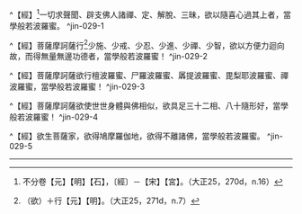 ^【經】[^2]一切求聲聞、辟支佛人諸禪、定、解脫、三昧，欲以隨喜心過其上者，當學般若波羅蜜。 ^jin-029-1

^【經】菩薩摩訶薩行[^16]少施、少戒、少忍、少進、少禪、少智，欲以方便力迴向故，而得無量無邊功德者，當學般若波羅蜜！ ^jin-029-2

^【經】菩薩摩訶薩欲行檀波羅蜜、尸羅波羅蜜、羼提波羅蜜、毘梨耶波羅蜜、禪波羅蜜，當學般若波羅蜜！ ^jin-029-3

^【經】菩薩摩訶薩欲使世世身體與佛相似，欲具足三十二相、八十隨形好，當學般若波羅蜜！ ^jin-029-4

^【經】欲生菩薩家，欲得鳩摩羅伽地，欲得不離諸佛，當學般若波羅蜜。 ^jin-029-5

---

[^1]: （大智度論......九）二十六字＝（大智度論卷第二十九，釋初品中隨喜第四十四之餘）二十一字【宋】，＝（大智度論卷第二十九，釋初品中隨喜第三十七）十九字【宮】。（大正25，270d，n.13）
[^2]: 不分卷【元】【明】【石】，〔經〕－【宋】【宮】。（大正25，270d，n.16）
[^3]: 八背捨又稱為八解脫，參見《大智度論》卷21：「^八背捨者，內有色外亦觀色是初背捨，內無色外觀色是第二背捨，淨背捨身作證第三背捨，四無色定及滅受想定是五，合為八背捨。背是淨潔五欲，離是著心，故名背捨。」（大正25，215a7-11）
[^4]: 六事：布施、持戒、三昧、智慧、解脫、解脫知見。參見《大智度論》卷28（大正25，269b28-270b4）。
[^5]: 二種得。（印順法師，《大智度論筆記》〔A057〕p.98）
[^6]: 甞＝曾【石】。（大正25，270d，n.21）
[^7]: 以說＝已答【宋】【元】【明】【宮】。（大正25，270d，n.22）
[^8]: 《大智度論》卷17：「^諸禪中有頂禪，何以故名頂？有二種阿羅漢：壞法、不壞法。不壞法阿羅漢，於一切深禪定得自在，能起頂禪。得是頂禪，能轉壽為富，轉富為壽。」（大正25，187b27-c1）
[^9]: 《大智度論》卷17：「^願智者，願欲知三世事，隨所願則知。此願智二處攝：欲界、第四禪。」（大正25，187c2-4）
[^10]: 《大智度論》卷17：「^無諍三昧者，令他心不起諍。五處攝：欲界及四禪。」（大正25，187c5-6）
[^11]: 參見《摩訶般若波羅蜜經》卷1：「^菩薩摩訶薩欲勝一切聲聞、辟支佛智慧，當學般若波羅蜜。」（大正8，219b2-3）另參見《大智度論》卷28（大正25，266b-267c）。
[^12]: 二＝是【元】【明】。（大正25，270d，n.26）
[^13]: （1）《大毘婆沙論》卷100：「^他心智能知同類心心所法，非不同類。謂有漏者知有漏，無漏者知無漏。」（大正27，515c3-5） （2）《大智度論》卷23：「^十智，一有漏，八無漏，一當分別──他心智：緣有漏心，是有漏；緣無漏心，是無漏。」（大正25，233a10-12）
[^14]: （1）《大智度論》卷27：「^無生忍法，即是阿鞞跋致地。復次，入菩薩位，是阿鞞跋致地；過聲聞、辟支佛地，亦名阿鞞跋致地。復次，住阿鞞跋致地，世世常得果報神通，不失不退。」（大正25，263c6-9） （2）《大智度論》卷38：「^菩薩有二種：一者、生身菩薩，二者、法身菩薩；一者、斷結使，二者、不斷結使。法身菩薩斷結使得六神通；生身菩薩不斷結使，或離欲得五神通。得六神通者，不生三界，遊諸世界，供養十方諸佛。」（大正25，342a22-26）
[^15]: 皆＝比【宋】【元】【明】【宮】。（大正25，271d，n.2）
[^16]: （欲）＋行【元】【明】。（大正25，271d，n.7）
[^17]: （1）《賢劫經》卷2（大正14，12c19-13a2），卷6（大正14，44c17-22）。 （2）《大智度論》卷46（大正25，271a17），卷62（大正25，498a17）。
[^18]: 世間六度、出世間六度，參見《摩訶般若波羅蜜經》卷7〈26 無生品〉（大正8，272b1-c5）；《放光般若經》卷5〈27 問觀品〉（大正8，37b2-27）；《光讚般若經》卷9〈24 觀行品〉（大正8，209b18-c17）；《大般若經》（第三分）卷498（大正7，534a3-535b8）；《賢劫經》卷2（大正14，13a22-14b15）。
[^19]: 破法求財．佛所不許。若施凡人，奪彼與此非平等法。集財破戒心亂，不如少施。（印順法師，《大智度論筆記》〔A033〕p.62）
[^20]: 心＝必【明】。（大正25，271d，n.9）
[^21]: ┌敗壞菩薩 二種菩薩 ┴成就菩薩 （印順法師，《大智度論筆記》〔A011〕p.21）
[^22]: 本發大心，不遇善緣，五蓋覆心，行雜行，得國王大鬼龍等，名敗壞菩薩。（印順法師，《大智度論筆記》〔A042〕p.80）
[^23]: 參見《十住毘婆沙論》卷4：「^是惟越致菩薩有二種；或敗壞者，或漸漸轉進得阿惟越致。問曰：所說敗壞者，其相云何？答曰：若無有志幹，好樂下劣法，深著名利養，其心不端直，悋護於他家，不信樂空法，但貴諸言說，是名敗壞相。」（大正26，38b18-24）
[^24]: 退心菩薩，多惱眾生非法取財以作福。（印順法師，《大智度論筆記》〔A033〕p.62）
[^25]: 佛但美心清淨施。（印順法師，《大智度論筆記》〔A033〕p.62）
[^26]: 菩薩不問在家出家，應隨所有而施，不得作罪破戒布施。（印順法師，《大智度論筆記》〔A033〕p.62）
[^27]: 參見《佛五百弟子自說本起經》卷1（大正4，194b16-c11）；《根本說一切有部毘奈耶藥事》卷17（大正24，82c5-28）；《諸經要集》卷5（大正54，44c9-45a3）；《大智度論》卷22（大正25，223c27-224a1），卷24（大正25，238a5-6），卷38（大正25，341c3-4）。
[^28]: 《一切經音義》卷70：「^訶梨怛雞（舊言呵梨勒，翻為天主持來。此果堪為藥分，功用極多，如此土人叅、石斛等也）。」（大正54，766a9）
[^29]: 不＝無【宋】【元】【明】【宮】【石】。（大正25，271d，n.16）
[^30]: 參見《佛五百弟子自說本起經》（大正4，191c24-192a16）；《根本說一切有部毘奈耶藥事》卷16（大正24，80a1-26）；《十誦律》卷25（大正23，183a15-b3）；《摩訶僧祇律》卷31（大正22，481a2-482a1）；《大智度論》卷22（大正25，224a1-6），《大智度論》卷26（大正25，253b8-11），《大智度論》卷32（大正25，301b13-15）。
[^31]: 〔耳〕－【宋】【元】【明】【宮】。（大正25，271d，n.17）
[^32]: 政＝正【宋】【元】【明】【宮】。（大正25，271d，n.19）
[^33]: 《增壹阿含經》卷13〈23 地主品〉（大正2，612a18-29）。
[^34]: （1）須蔓耳比丘本生。（印順法師，《大智度論筆記》〔H026〕p.420） （2）參見《佛五百弟子自說本起經》（大正4，191b23-c22）；《撰集百緣經》卷9（大正4，245a3-b2）；《根本說一切有部毘奈耶藥事》卷16（大正24，79c1-29）。
[^35]: 蔓＝曼【元】【明】＊，【石】。（大正25，271d，n.21）
[^36]: 《翻梵語》卷2：「^須蔓耳比丘（譯曰好意，亦云好慢）。」（大正54，994a15）
[^37]: 方便回向：為無上菩提故，為度一切眾生故，以大慈悲心故，實相智慧（達三輪空）和合故，念如、法性、實際相故，布施等──福德無量。（印順法師，《大智度論筆記》〔A044〕p.82）
[^38]: 參見《摩訶般若波羅蜜經》卷1：「^佛告舍利弗：菩薩摩訶薩以不住法住般若波羅蜜中，以無所捨法應具足檀那波羅蜜，施者、受者及財物不可得故。」（大正8，218c21-24）
[^39]: 相＝想【宋】【宮】。（大正25，271d，n.24）
[^40]: 〔心〕－【宋】【元】【明】【宮】【石】。（大正25，272d，n.1）
[^41]: 則＝即【石】。（大正25，272d，n.2）
[^42]: 諸佛勸發令集諸功德。（印順法師，《大智度論筆記》［A042］p.80）
[^43]: 《大正藏》原作「慚」，今依《高麗藏》作「漸」（第14冊，669c4）。
[^44]: 參見《漸備一切智德經》卷4（大正10，479a14-b29）；《十住經》卷3（大正10，520c10-521b6）；《大智度論》卷10（大正25，132a18-b4），卷48（大正25，405c-406a），卷50（大正25，418a）。
[^45]: 戒是色法。（印順法師，《大智度論筆記》［A034］p.65）
[^46]: 參見《大智度論》卷15（大正25，168b）。
[^47]: 撾（ㄓㄨㄚ）：1.擊，敲打。（《漢語大詞典》（六），p.839）
[^48]: 關於生忍，參見《大智度論》卷14（大正25，164b-167c）。 關於法忍，參見《大智度論》卷15（大正25，168b-172a）。 生等、生忍：少忍；法等、法忍：大忍。 （印順法師，《大智度論筆記》［C021］p.204）
[^49]: 身精進與心精進，參見《大智度論》卷16（大正25，178a-b）。
[^50]: 意業大力。（印順法師，《大智度論筆記》〔C011〕p.203）
[^51]: （1）大仙人瞋能令大國滅。（印順法師，《大智度論筆記》［G005］p.381） （2）大仙人瞋大國磨滅。（印順法師，《大智度論筆記》［H005］p.393） （3）參見《大智度論》卷14（大正25，167b18-20）；《中阿含經》卷32（133經）（大正1，628a18-630a22）；Majjhima（巴利《中部》）,I, pp.371-387；《成實論》卷9（大正32，307b22-25）。
[^52]: 參見Lamotte（1976, p.1899, n.2）：在Majjhima（巴利《中部》）,I, pp.454-455的《鶉喻經》，佛陀向優婆離說明，前三禪是動轉：在初禪，覺觀未滅；第二禪則是喜樂未滅；三禪則是捨樂未滅──相反的，第四禪則是不動轉，因為其樂、苦等等已滅。在Dīgha（巴利《長部》）, III, p.217,以及Saṃyutta（巴利《相應部》）, II, p.82,則說有三種「作行」：福行、非福行以及不動。福業是欲界之淨，不動業則是上二界之善業。
[^53]: 身口意寂滅，是大精進。（印順法師，《大智度論筆記》［A036］p.70） 《方廣大莊嚴經》卷7：「^又欲示現有大勇猛精進之力，便於是處結跏趺坐，身口意業靜然不動。初攝心時，專精一境，制出入息，熱氣遍體，腋下流汗、額上津出，譬如雨滴；忍受斯苦，不生疲極，便起勇猛精進之心。」（大正3，581b2-6）
[^54]: （1）《大智度論》卷81〈68 六度相攝品〉：「^有二種精進：一、動相，身心勤行，二、滅一切戲論故，身心不動。菩薩雖勤行動精進，亦不離不動精進，不動精進不離般若波羅蜜。」（大正25，632a12-14） （2）《大智度論》卷81〈68 六度相攝品〉：「^行般若菩薩身心清淨，得不動精進，觀動精進如幻、如夢；得不動精進故，不入涅槃，是名精進波羅蜜。」（大正25，632b4-6）
[^55]: 〔精〕－【宋】【元】【明】【宮】。（大正25，272d，n.6）
[^56]: 〔未得〕－【宋】【元】【明】【宮】【石】。（大正25，272d，n.7）
[^57]: 《大正藏》原作「無生忍法」，今依《高麗藏》作「無生法忍」（第14冊，470a5）。
[^58]: （1）菩薩行位：坐道場，十六解脫相應定（似小義），十七金剛三昧。（印順法師，《大智度論筆記》［A042］p.80） （2）參見Lamotte（1976, p.1900, n.1）：當菩薩坐在菩提樹下時，仍然被九種煩惱繫縛在有頂，而菩薩是以十八心來解脫此一情況：九斷道或無間道以及九解脫道。在第十七心，菩薩以稱之為金剛喻定的斷道來捨煩惱；而在第十八心即是解脫道，行者即在此證得斷除一切煩惱及漏。
[^59]: 少＝小【宋】【元】【明】【宮】。（大正25，272d，n.10）
[^60]: 菩薩行位：發心、修行、方便慧──諸地中方便乃至十地。（印順法師，《大智度論筆記》［A042］p.80）
[^61]: 〔意〕－【宋】【元】【明】【宮】。（大正25，272d，n.11）
[^62]: 〔等〕－【宋】【元】【明】【宮】。（大正25，272d，n.12）
[^63]: 〔如〕－【元】【明】。（大正25，272d，n.13）
[^64]: 參見《大智度論》卷28：「^又如吹貝，用氣甚少，其音甚大。」（大正25，269c24-25）
[^65]: 同＝因【宋】【元】【明】【宮】。（大正25，272d，n.15）
[^66]: 六度，參見《大智度論》卷11-18（大正25，139a-197b）。
[^67]: 〔故〕－【宋】【元】【明】【宮】。（大正25，272d，n.16）
[^68]: 般若：觀諸法實相不受不著。（印順法師，《大智度論筆記》［C004］p.188）
[^69]: 《大智度論》卷8：「^是六波羅蜜及般若波羅蜜，一法無異。是五波羅蜜不得般若波羅蜜，不名波羅蜜。如檀波羅蜜不得般若波羅蜜，沒在世界有盡法中。」（大正25，116b1-4） 另參見《大智度論》卷30（大正25，279a21-b1），卷33（大正25，308a24-29）。
[^70]: 殖＝植【宋】【元】【明】【宮】。（大正25，272d，n.17）
[^71]: 芸＝耘【宋】【元】【明】【宮】。（大正25，272d，n.18）
[^72]: 參見《大智度論》卷11（大正25，140c28-141a13），卷33（大正25，304b26-c13）。
[^73]: 劣＋（我）【元】【明】【石】。（大正25，272d，n.19）
[^74]: 〔施〕－【宋】【元】【明】【宮】。（大正25，272d，n.21）
[^75]: 復＝後【宋】【元】【明】【宮】。（大正25，272d，n.22）
[^76]: 〔皆〕－【宋】【元】【明】【宮】。（大正25，272d，n.25）
[^77]: ┌不名波羅蜜─┐ 五度離般若 ┤不能有所至 ├要以般若助成 └不得增益具足┘ （印順法師，《大智度論筆記》〔A011〕p.21） 以般若心助成五度＝若離般若，不名波羅蜜，不能有所至，不得增益具足。（印順法師，《大智度論筆記》〔D005〕p.246）
[^78]: 參見《摩訶般若波羅蜜經》卷11〈40 照明品〉（大正8，302b24-c3）。
[^79]: （1）阿毘曇：「百劫種三十二相（鞞婆沙）」。（印順法師，《大智度論筆記》〔H011〕p.399） （2）參見《大毘婆沙論》卷177（大正27，890b5-8）；《雜阿毘曇心論》卷11（大正28，961c9-11）；《俱舍論》卷18（大正29，95a1-8）；《順正理論》卷44（大正29，590c21-22）。
[^80]: 《大智度論》卷4：「^三十二相，轉輪聖王亦有，諸天、魔王亦能化作此相；難陀、提婆達等皆有三十相；婆跋隸婆羅門有三相。」（大正25，92a7-10） 另參見《大智度論》卷14（大正25，164c28）。
[^81]: （1）難陀往因澡浴鞞婆尸佛。難陀往因作辟支佛塔。（印順法師，《大智度論筆記》［I029］p.439） （2）參見《佛本行集經》卷56（大正3，916c-918a）；《佛五百弟子自說本起經》（大正4，199b12-c11）；《根本說一切有部毘奈耶藥事》卷17（大正24，87b-c25）；《根本說一切有部毘奈耶雜事》卷12（大正24，260c-262a）。
[^82]: 政＝正【宋】【元】【明】【宮】。（大正25，273d，n.4）
[^83]: 參見《大智度論》卷4（大正25，92a9）。關於跋婆犁（婆跋犁）之事蹟，參見《賢愚經》卷12〈57 波婆離品〉（大正4，432b-436c），不過《賢愚經》說他只有二相（大正4，433b）。
[^84]: （1）跋婆犁＝婆跋犁【宋】【元】【明】【宮】，＝波跋梨【石】。（大正25，273d，n.5） （2）《法苑珠林》卷16：「^《智度論》云：彌勒菩薩為白衣時，師名婆跋犁，有三種相：一、眉間白毫相，二、舌覆面相，三、陰藏相。如是等非是菩薩時亦皆有此相也。」（大正53，405a22-25）
[^85]: 〔劫〕－【宋】【元】【明】【宮】。（大正25，273d，n.6）
[^86]: ┌住十住地菩薩自變化身為人說法──────┐ 菩薩能現佛力 ┤得無生忍法性生身七住地住，五通變身如佛─┴─化現 └發意菩薩行六度，行業因緣身相似佛教化眾生──業感 （印順法師，《大智度論筆記》〔A012〕p.22）
[^87]: （1）參見Lamotte（1976, p.1907, n.1）：《首楞嚴三昧經》卷下（大正15，642c10-14）以及卷下（644a18-20）。雖然文殊師利常作辟支佛而入涅槃之相，這是因為那個時代的眾生僅能以辟支佛而得度。參見《大智度論》卷10（大正25，134b18-20），又見《大智度論》卷75（大正25，586a28-b2）。至於龍種上佛，即是「現今」的文殊師利菩薩，其所化之國土在此世界南方之最邊。參見《首楞嚴三昧經》卷下（大正14，644a）。 （2）現存《佛說首楞嚴三昧經》卷下說：「^我於其中三百六十億世以辟支佛乘入於涅槃。」（大正15，642b1-2）。
[^88]: （1）參見《佛說首楞嚴三昧經》卷下（大正15，643c29-644a20）。 （2）文殊過去為龍種尊佛，七十二億世作辟支迦。（印順法師，《大智度論筆記》［H015］p.405）
[^89]: 〔心伏〕－【宋】【元】【明】【宮】。（大正25，273d，n.8）
[^90]: （1）菩薩行位：七住（八、九、十住同）（印順法師，《大智度論筆記》〔A042〕p.79） 阿鞞跋致常得果報神通。（印順法師，《大智度論筆記》［A042］p.80） （2）《大智度論》卷27：「^復次，住阿鞞跋致地，世世常得果報神通，不失不退。」（大正25，263c8-9）
[^91]: 《大智度論》卷4：「^問曰：轉輪聖王有三十二相，菩薩亦有三十二相，有何差別？答曰：菩薩相者有七事勝轉輪聖王相。菩薩相者：一、淨好，二、分明，三、不失處，四、具足，五、深入，六、隨智慧行不隨世間，七、隨遠離。轉輪聖王相不爾。」（大正25，91a19-24）
[^92]: 二種三十二相。（印順法師，《大智度論筆記》［J037］p.525）
[^93]: （1）參見《大智度論》卷3（大正25，82b3-4）。 （2）《彌勒菩薩所問經論》卷6：「^如如來《修多羅》中說：因食得命，是故施食即是施命；以是因緣後得長命。如是施色、施力、施樂、施辯才等，皆亦如是。」（大正26，259a14-17）
[^94]: 布施是得三十二相因緣，參見《大智度論》卷11（大正25，141b10-c5）。
[^95]: 參見《大智度論》卷4（大正25，90a27-91a19）。 另參見《大毘婆沙論》卷177（大正27，888a-889a），《摩訶般若波羅蜜經》卷24（大正8，395b-c），卷88（大正25，681a-683b）。
[^96]: 關於三十二相名稱、順序，各有異說，今依《大智度論》卷4（大正25，90a27-91a19）所說，另參見《摩訶般若波羅蜜經》卷24（大正8，395b-c），《大智度論》卷88（大正25，681a3-24）。
[^97]: 〔下〕－【宋】【元】【明】【宮】【石】。（大正25，273d，n.13）
[^98]: 敗＝破【宋】【元】【明】【宮】。（大正25，273d，n.14）
[^99]: 輪寶＝寶輪【宋】【元】【明】【宮】。（大正25，273d，n.17）
[^100]: 踹＝腨【元】【明】，＝𨄔【宋】【石】。（大正25，273d，n.19）
[^101]: 大＝丈【宋】【元】【明】【宮】【石】。（大正25，273d，n.21）
[^102]: 參見Lamotte（1976, p.1912, n.2）：此處應作「丈光」，而不是「大光」。關於此相，參見《大智度論》卷8（大正25，114c-115a）。
[^103]: （1）《大智度論》卷4：「^十七者，七處隆滿相：兩手、兩足、兩肩、項中，七處皆隆滿端正，色淨勝餘身體。」（大正25，90c13-15） （2）《大智度論》卷88：「^十七者，七處滿：兩足下、兩手中、兩肩上、項中皆滿，字相分明。」（大正25，681a14-15）
[^104]: 喻＝踰【宋】【元】【明】【宮】【石】。（大正25，273d，n.24） 《大智度論》卷4：「^二十四者，牙白相，乃至勝雪山王光。」（大正25，90c24-25）
[^105]: 𥇒：眼睫毛。（《漢語大字典》（四），p.2499）
[^106]: 無相與有相：二諦。福慧二道。生法二身。福慧因緣。知假名，著名字。（印順法師，《大智度論筆記》〔D026〕p.275）
[^107]: 種＝諦【宋】【元】【明】【宮】【石】。（大正25，274d，n.3）
[^108]: 佛身：生身相好莊嚴，法身十力等功德故。（印順法師，《大智度論筆記》〔C002〕p.182）
[^109]: 名＋（字）【宋】【元】【明】【宮】。（大正25，274d，n.5）
[^110]: ┌─十六行，三三昧相應。空、無相、無作印故，皆入如、法性、實際，無相。 無漏法 ├─令眾生解故分別說；為見色發心者現三十二相。現三十二相，不破無相。 └─無相，為破常淨樂相、男女、生死等相。 （印順法師，《大智度論筆記》〔D026〕p.275）
[^111]: 參見《大智度論》卷11：「^十六者，觀苦四種：無常、苦、空、無我；觀苦因四種：集、因、緣、生；觀苦盡四種：盡、滅、妙、出；觀道四種：道、正、行、跡。」（大正25，138a7-10）
[^112]: 《大正藏》原作「處」，今依《高麗藏》作「應」（第14冊，672c13）。
[^113]: 㲲＝褺【宋】【宮】，＝縶【石】。（大正25，274d，n.6）
[^114]: 讖記：即讖書，記載讖語的書。 讖（^ㄔㄣˋ）：1.預言吉凶的文字、圖籙。（《漢語大詞典》（十一），p.466）
[^115]: 參見《大智度論》卷4（大正25，90a20-27），《大智度論》卷40（大正25，350a12-13）；《修行本起經》卷上（大正3，464a28-465b7）；《太子瑞應本起經》卷上（大正3，474a3-25）。
[^116]: 參見《方廣大莊嚴經》卷3：「^仙言：如是正士自性覺悟，本無眠睡。」（大正3，556c10-11） 《翻譯名義集》卷2：「^聖王常警一切，施以甘露，不應睡也。」（大正54，1080c13-14）
[^117]: 涕零：亦作"涕泠"。流淚，落淚。《詩‧小雅‧小明》："念彼共人，涕零如雨。"（《漢語大詞典》（五），p.1279）
[^118]: 《方廣大莊嚴經》卷3：「^菩薩是時念仙人故，從睡而寤。王自抱持授與仙人，仙人跪捧周遍觀察，見菩薩身，具足相好超過梵王、釋提桓因、護世四王，光明照曜踰百千日。既見是已，即起合掌恭敬頂禮。種種稱揚歎未曾有，斯大丈夫出現於世。右遶三匝，捧持菩薩，作是思惟：『今當有佛出興於世，自恨衰老不值如來，常處長夜恒迷正法。』於是悲啼懊惱歔欷哽咽。」（大正3，556c11-19）
[^119]: 參見Lamotte（1976, p.1916, n.1）：此一論題在《大智度論》卷4（大正25，91a）已經處理，本論的作者忠實的引述《大毘婆沙論》卷177：「^問：何故大丈夫相唯三十二，不增不減耶？脅尊者說曰：若增若減，亦俱生疑！唯三十二亦不違法相。有說：三十二者，世間共許是吉祥數，故不增減。 有說：若三十二相莊嚴佛身，則於世間最勝無比。若當減者，便為闕少；若更增者，則亦雜亂，皆非殊妙。故唯爾所，如佛說法不可增減，佛相亦爾，無減可增，無增可減故。」（大正27，889a12-19） 另參見《大智度論》卷86（大正25，684a-b）。
[^120]: 若＝共【元】【明】。（大正25，274d，n.12）
[^121]: 參見《大智度論》卷18：「^三福處：布施、持戒、善心。」（大正25，195b3）
[^122]: 參見Lamotte（1976, p.1920, n.1）：就如同《大智度論》卷27（大正25，263c）所說，有兩種「不退轉菩薩」，生在菩薩家亦有二種：第一種是指行者首度發菩提心及由此而入於其志業之第一地；第二種是指菩薩得無生法忍及登於第八地。本經此處所見者即是第二種。 案：Lamotte教授言「第八地」，此乃依《華嚴經》而說，若依《般若經》、《大智度論》則說「第七地」。
[^123]: 沮（^ㄐㄩˇ）：2.敗壞，毀壞。（《漢語大詞典》（五），p.1069）
[^124]: 前＝佛【宋】【元】【明】【宮】。（大正25，275d，n.1）
[^125]: （1）參見《持心梵天所問經》卷2〈6 問談品〉（大正15，14c14-15a18）。 （2）參見Lamotte（1976, p.1921, n.1）：《思益梵天所問經》卷2（大正15，46a22-25），《勝思惟梵天所問經》卷3（大正15，78a13-16）。釋迦牟尼在其菩薩志業的第二阿僧祇劫之末，當時他是一位婆羅門，名叫 Sumedha、Megha或Sumati，他遇到燃燈佛，並接受其預記。參見《大智度論》卷4（大正25，87a12-19）。
[^126]: 念佛三昧：有所見色，皆是佛色。三昧力故，於色不著。（印順法師，《大智度論筆記》〔C002〕p.181）
[^127]: 參見Lamotte（1976, p.1922, n.1）：見Majjhima（巴利《中部》）, I, p.135的《筏喻經》，這在《大智度論》卷1（大正25，63c）已經引用，而《大智度論》在他處也有所引用，卷31（大正25，290c22），卷31（大正25，295b29），卷85（大正25，657a2）。
[^128]: ┌退 轉 家──名字家──雜家──信不堅固家 生菩薩家有二 ┴不退轉家──實 家──淨家──信堅固家 （印順法師，《大智度論筆記》〔A012〕p.22） 二種菩薩家。（印順法師，《大智度論筆記》〔A042〕p.80）
[^129]: 參見《十住毘婆沙論》卷1：「^清淨者：六波羅蜜、四功德處、方便般若波羅蜜、善慧、般舟三昧、大悲、諸忍，是諸法清淨無有過故，名家清淨。是菩薩以此諸法為家，故無有過咎。」（大正26，25c9-12）
[^130]: ┌一、菩薩發心乃至證覺，斷欲行道 │二、菩薩世世出家斷欲行道 鳩摩羅伽地 ┤三、入法王位乃至十地〔「王位」：《大正藏》作「正位」〕 └四、得無生忍乃至十地，離諸惡事（印順法師，《大智度論筆記》〔A012〕p.22）
[^131]: （1）參見Lamotte（1976, p.1923, n.1）：第八地即不動地，而鳩摩羅伽地（Kumārabhūmi或Kumārakabhūmi）是許多用以稱呼第八地的名相之一。此等名相在 Daśabhūmika（《十地經》） p.71,l.11-17，《漸備一切智德經》卷4（大正10，483c25-484a2），《十住經》卷3（大正10，522b15-21），《十地經》卷6（大正10，561b24-c2）有所說明解說。而之所以稱其為鳩摩羅伽地，這是因為此地之菩薩無有過失。 （2）印順法師，《初期大乘佛教之起源與開展》，p.1073： ^「中品般若」，綜合了「下品般若」的內容，又在「序品」說：「欲生菩薩家，欲得鳩摩羅伽[童真]地，欲得不離諸佛者，當學般若波羅蜜。」「菩薩家」，異譯作「菩薩種姓」。生菩薩家與鳩摩羅伽地，與「華嚴十住」的生貴住，童真住相合。
[^132]: 正＝王【明】。（大正25，275d，n.6）
[^133]: （1）參見Lamotte（1976, p.1923, n.3）：在菩薩來說，此一「入正位」（niyāmāvakrānti），即在第八地。 （2）菩薩位，參見《大智度論》卷27（大正25，262a18-263a20），有多種異說。
[^134]: 任＝住【明】。（大正25，275d，n.7）
[^135]: 伽＋（地）【明】。（大正25，275d，n.9）
[^136]: 鳩摩羅伽地，發心至成佛：一、斷淫欲，二、常童男出家。十地，入法王位。得無生忍乃至十住地：離諸惡事。（印順法師，《大智度論筆記》［A042］p.80）
[^137]: ┌不聞佛法，則錯入餘道─┐ │設少聞者，未知行法多少┴自行 常欲見佛 ┤聞見得心淨┐ │聞法心則樂├有大利益 └隨行得解脫┘ （印順法師，《大智度論筆記》〔F016〕p.345）
[^138]: 釋疑：菩薩度眾生，何故值佛疑。（印順法師，《大智度論筆記》［D019］p.264）
[^139]: （1）行生、法忍，具足福德智慧，無願不得。（印順法師，《大智度論筆記》〔A035〕p.68） （2）生忍得福德，法忍得智慧。參見《大智度論》卷14（大正25，164b1-5）。
[^140]: 生忍發慈悲心得無量福德，法忍破諸法無明得無量智慧。（印順法師，《大智度論筆記》〔C018〕p.216）
[^141]: 參見Lamotte（1976, p.1926, n.2）：此種「念佛三昧」，與一般單純的「念佛」（《大智度論》卷21（大正25，219b-221b））有所不同。依大乘之解說，此一「念佛三昧」在於「念十方三世一切佛土之諸佛」（《大智度論》卷7（大正25，108c-109b））。
[^142]: （1）《大智度論》卷37：「^修念佛三昧業故，所生處常值諸佛。」（大正25，333b12-13） （2）修般舟三昧生極樂國（彌陀土）。（印順法師，《大智度論筆記》〔C018〕p.217）
[^143]: 佛＋（國）【宋】【元】【明】【宮】。（大正25，276d，n.6）
[^144]: 參見《般舟三昧經》卷上（大正13，905b8-13）。 念佛三昧：入般舟三昧即見生阿彌陀國。（印順法師，《大智度論筆記》［C002］p.181）
[^145]: 念佛三昧： 念佛三十二相八十好等。見佛，聞法。 以善淨心，達法本淨，隨意見佛。 以心見佛，以心作佛。心即是佛，心即我身，心不自知。（印順法師，《大智度論筆記》〔C002〕p.181）
[^146]: 參見《般舟三昧經》卷上：「^常當念如是佛身有三十二相悉具足，光明徹照。」（大正13，905b14-15）
[^147]: 發明：12.放出光芒。14.猶映襯，輝映。（《漢語大詞典》（八），p.550）
[^148]: 參見《般舟三昧經》卷上：「^菩薩其所向方，聞現在佛，常念所向方欲見佛。即念佛不當念有，亦無我所立，如想空當念佛立。」（大正13，905b29-c2）
[^149]: 參見《大智度論》卷21（大正25，217b）。
[^150]: 參見《般舟三昧經》卷上：「^譬如比丘觀死人骨著前，有觀青時、有觀白時、有觀赤時、有觀黑時。」（大正13，905c9-11）
[^151]: 《大正藏》原缺「有」字，今依《高麗藏》補（第14冊，675c14）。
[^152]: （1）《般舟三昧經》卷上：「^如是，颰陀和！是三昧佛力所成。持佛威神，於三昧中立者有三事：持佛威神力，持佛三昧力，持本功德力；用是三事故得見佛。譬若，颰陀和！年少之人，端正姝好莊嚴已，如持淨器盛好麻油、如持好器盛淨水、如新磨鏡、如無瑕水精，欲自見影，於是自照悉自見影。」（大正13，905c15-21） （2）《翻梵語》卷2：「^颰陀和菩薩（應云跋陀婆那，譯曰賢林）。」（大正54，992a8）
[^153]: 修＝清【宋】【元】【明】【宮】。（大正25，276d，n.8）
[^154]: 參見《般舟三昧經》卷上：「^色清淨，所有者清淨。欲見佛即見，見即問，問即報。」（大正13，905c26-27）
[^155]: 唯識：三界所有皆心所作＝（唯識觀）隨心所念，悉皆得。若取心（之）相，悉皆無智＝（進觀心空）心亦虛誑，從無明出。因是心相，即入諸法實，所謂常空。（印順法師，《大智度論筆記》〔C013〕p.206）
[^156]: 參見《般舟三昧經》卷上：「^作是念：佛從何所來？我為到何所？自念：佛無所從來，我亦無所至。自念：三處──欲處、色處、無想處，是三處意所為耳。」（大正13，905c27-906a1）
[^157]: 參見《般舟三昧經》卷上：「^我所念即見。」（大正13，906a1）
[^158]: （1）參見《般舟三昧經》卷上：「^心作佛，心自見，心是佛，心是怛薩阿竭，心是我身；心見佛，心不自知心，心不自見心。」（大正13，906a1-3） 案：怛薩阿竭即是如來。 （2）印順法師，《淨土與禪》，pp.107-108： ^依分別起念：依分別起念，而能了知此佛唯心所現，名唯心念佛。前二種依於名相起念，等到佛相現前，當下了解一切佛相，唯心變現，我不到佛那裏去，佛也不到我這裏來，自心念佛，自心即是佛。如《大集賢護經》卷2說：「今此三界，唯是心有。何以故？隨彼心念，還自見心。今我從心見佛，我心作佛，我心是佛。......」。《華嚴經》卷46也說：「一切諸佛，隨意即見。彼諸如來不來至此，我不往彼。知一切佛無所從來，我無所至，知一切佛及與我心，皆悉如夢。」佛的相好莊嚴，功德法身，分分明明，歷歷可見，是唯（觀）心所現的。了解此唯心所現，如夢如幻，即是依（虛妄）分別而起念。佛法以念佛法門，引人由淺入深，依名而觀想佛相，佛相現前，進而能了達皆是虛妄分別心之所現。 （3）印順法師，《初期大乘佛教之起源與開展》，pp.844-846： ^修「般舟三昧」的，一心專念，成就時佛立在前。見到了佛，就進一步的作唯心觀，如《般舟三昧經》（大正13，899b-c）說：「作是念：佛從何所來？我為到何所？自念：佛無所從來，我亦無所至。自念：欲處、色處、無色處，是三處（三界）意所作耳。（隨）我所念即見，心作佛，心自見（心），心是佛，心（是如來）佛，心是我身。（我）心見佛，心不自知心，心不自見心。心有想為癡，心無想是涅槃。是法無可樂者，（皆念所為）；設使念，為空耳，無所有也。......偈言：心者不自知，有心不見心；心起想則癡，無心是涅槃。是法無堅固，常立在於念，以解見空者，一切無想願。」 這段經文，試參照三卷本，略為解說。在見佛以後，應這樣的念[觀]：佛從那裏來，自己又到了那裏？知道佛沒有從他方淨土來，自己也沒有到淨土去，只是從定心中見佛。因此，就理解到三界都是心所造作的，或者說是心所現的。隨自己所念的，那一方那一佛，就在定心中見到了，所以只是以心見心，並沒有見到心外的佛。這樣，心就是佛，就是如來，（心也就是自身，自身也是心所作的）。自心見到了佛，但並不能知見是自心。從這「唯心所見」的道理，能解了有想的就是愚癡、生死，沒有想才是涅槃。一切都是虛妄不真實的，無可樂著的，只是「念」所作的。那個「念」，也是空的，無所有的。前說境不可得，這才說心不可得。如能夠解見（三界、自身、佛、心）空的，就能於一切無想（無相）、無願，依三解脫門而入於涅槃了。這一唯心觀的次第，是以「唯心所作」為理由，知道所現的一切，都是沒有真實的。進一步，觀能念的心也是空的。這一觀心的過程，與後來的瑜伽論師相近。
[^159]: 入實相：般舟三昧見佛現前。般若知相無實，知心亦誑。二行力故，入常空實相。（印順法師，《大智度論筆記》〔A042〕p.80）
[^160]: 參見《般舟三昧經》卷上：「^心有想為癡。」（大正13，906a3-4）
[^161]: 參見《般舟三昧經》卷上：「^心無想是泥洹。是法無可樂者，皆念所為，設使念為空耳，設有念者，亦了無所有。」（大正13，906a4-6）